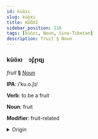 ```yaml
---
id: küöxı
slug: küöxı
title: KÜÖXI
sidebar_position: 216
tags: [küöxı, Noun, Sino-Tibetan]
description: fruit § Noun
---
```


### küöxı&emsp;<span kind="abugida">ɔʄɽıɋȷ</span>

*fruit* **§** [Noun](../../tags/Noun)

**IPA**: /ˈku.o.ʃɪ/

**Verb**: to be a fruit

**Noun**: fruit

**Modifier**: fruit-related

<details>
    <summary>Origin</summary>
    Mandarin 果實 guǒshí /ku̯ɔ.ʂɨ/<br/>
    <em>Sino-Tibetan Language Family</em>
</details>